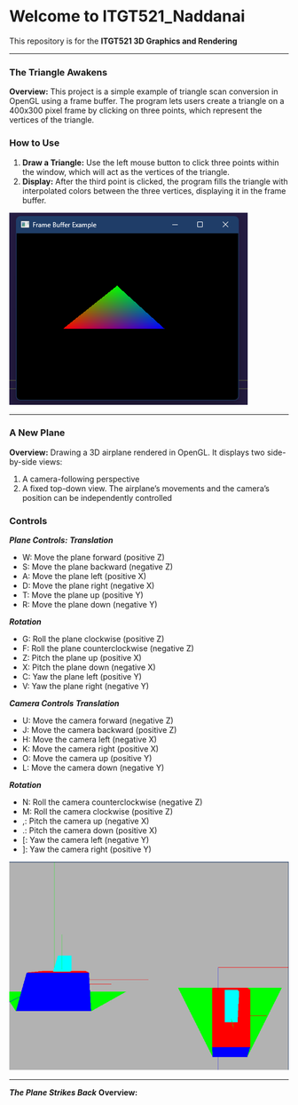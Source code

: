 # Welcome to ITGT521_Naddanai

This repository is for the **ITGT521 3D Graphics and Rendering**  

---

### The Triangle Awakens
**Overview:**
This project is a simple example of triangle scan conversion in OpenGL using a frame buffer. The program lets users create a triangle on a 400x300 pixel frame by clicking on three points, which represent the vertices of the triangle.

### How to Use
1. **Draw a Triangle:** Use the left mouse button to click three points within the window, which will act as the vertices of the triangle.
2. **Display:** After the third point is clicked, the program fills the triangle with interpolated colors between the three vertices, displaying it in the frame buffer.

![The Triangle Awakens](https://github.com/naddanai55/ITGT521_Naddanai/blob/master/Pic/images1.png)

---

### A New Plane
**Overview:**
Drawing a 3D airplane rendered in OpenGL. It displays two side-by-side views:
1. A camera-following perspective
2. A fixed top-down view.
The airplane’s movements and the camera’s position can be independently controlled

### Controls
***Plane Controls:***
***Translation***
- W: Move the plane forward (positive Z)
- S: Move the plane backward (negative Z)
- A: Move the plane left (positive X)
- D: Move the plane right (negative X)
- T: Move the plane up (positive Y)
- R: Move the plane down (negative Y)

***Rotation***
- G: Roll the plane clockwise (positive Z)
- F: Roll the plane counterclockwise (negative Z)
- Z: Pitch the plane up (positive X)
- X: Pitch the plane down (negative X)
- C: Yaw the plane left (positive Y)
- V: Yaw the plane right (negative Y)
  
***Camera Controls***
***Translation***
- U: Move the camera forward (negative Z)
- J: Move the camera backward (positive Z)
- H: Move the camera left (negative X)
- K: Move the camera right (positive X)
- O: Move the camera up (positive Y)
- L: Move the camera down (negative Y)

***Rotation***
- N: Roll the camera counterclockwise (negative Z)
- M: Roll the camera clockwise (positive Z)
- ,: Pitch the camera up (negative X)
- .: Pitch the camera down (positive X)
- [: Yaw the camera left (negative Y)
- ]: Yaw the camera right (positive Y)

![A New Plane](https://github.com/naddanai55/ITGT521_Naddanai/blob/master/Pic/Screenshot%202024-10-13%20132931.png)

---

***The Plane Strikes Back***
**Overview:**





